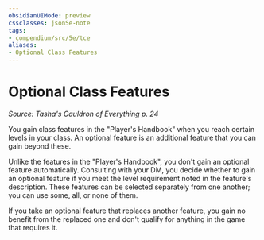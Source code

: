 ```yaml
---
obsidianUIMode: preview
cssclasses: json5e-note
tags:
- compendium/src/5e/tce
aliases:
- Optional Class Features
---
```

# Optional Class Features
*Source: Tasha's Cauldron of Everything p. 24* 

You gain class features in the "Player's Handbook" when you reach certain levels in your class. An optional feature is an additional feature that you can gain beyond these.

Unlike the features in the "Player's Handbook", you don't gain an optional feature automatically. Consulting with your DM, you decide whether to gain an optional feature if you meet the level requirement noted in the feature's description. These features can be selected separately from one another; you can use some, all, or none of them.

If you take an optional feature that replaces another feature, you gain no benefit from the replaced one and don't qualify for anything in the game that requires it.